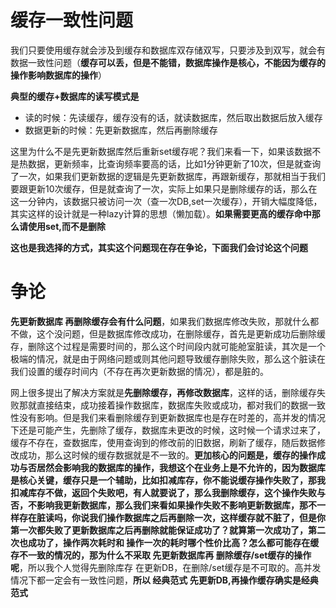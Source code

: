 # 缓存一致性问题

我们只要使用缓存就会涉及到缓存和数据库双存储双写，只要涉及到双写，就会有数据一致性问题（**缓存可以丢，但是不能错，数据库操作是核心，不能因为缓存的操作影响数据库的操作**）

**典型的缓存+数据库的读写模式是**

* 读的时候：先读缓存，缓存没有的话，就读数据库，然后取出数据后放入缓存
* 数据更新的时候：先更新数据库，然后再删除缓存

这里为什么不是先更新数据库然后重新set缓存呢？我们来看一下，如果该数据不是热数据，更新频率，比查询频率要高的话，比如1分钟更新了10次，但是就查询了一次，如果我们更新数据的逻辑是先更新数据库，再跟新缓存，那就相当于我们要跟更新10次缓存，但是就查询了一次，实际上如果只是删除缓存的话，那么在这一分钟内，该数据只被访问一次（查一次DB,set一次缓存），开销大幅度降低，其实这样的设计就是一种lazy计算的思想（懒加载）。**如果需要更高的缓存命中那么请使用set,而不是删除**

**这也是我选择的方式，其实这个问题现在存在争论，下面我们会讨论这个问题**

# 争论

**先更新数据库 再删除缓存会有什么问题**，如果我们数据库修改失败，那就什么都不做，这个没问题，但是数据库修改成功，在删除缓存，首先是更新成功后删除缓存，删除这个过程是需要时间的，那么这个时间段内就可能舱室脏读，其次是一个极端的情况，就是由于网络问题或则其他问题导致缓存删除失败，那么这个脏读在我们设置的缓存时间内（不存在再次更新数据的情况），都是脏的。

网上很多提出了解决方案就是**先删除缓存，再修改数据库**，这样的话，删除缓存失败那就直接结束，成功接着操作数据库，数据库失败或成功，都对我们的数据一致性没有影响。但是我们来看删除缓存到更新数据库也是存在时差的，高并发的情况下还是可能产生，先删除了缓存，数据库未更改的时候，这时候一个请求过来了，缓存不存在，查数据库，使用查询到的修改前的旧数据，刷新了缓存，随后数据修改成功，那么这时候的缓存数据就是不一致的。**更加核心的问题是，缓存的操作成功与否居然会影响我的数据库的操作，我想这个在业务上是不允许的，因为数据库是核心关键，缓存只是一个辅助，比如扣减库存，你不能说缓存操作失败了，那我扣减库存不做，返回个失败吧，有人就要说了，那么我删除缓存，这个操作失败与否，不影响我更新数据库，那么我们来看如果操作失败不影响更新数据库，那不一样存在脏读吗，你说我们操作数据库之后再删除一次，这样缓存就不脏了，但是你第一次都失败了更新数据库之后再删除就能保证成功了？就算第一次成功了，第二次也成功了，操作两次耗时和 操作一次的耗时哪个性价比高？怎么都可能存在缓存不一致的情况的，那为什么不采取 先更新数据库再 删除缓存/set缓存的操作呢**，所以我个人觉得先删除库存 在更新DB，在删除/set缓存是不可取的。高并发情况下都一定会有一致性问题，**所以 经典范式 先更新DB,再操作缓存确实是经典范式**